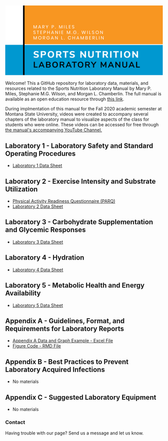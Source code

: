 ![ManualCover](https://github.com/SWi1/NUTR-Manual/blob/master/NUTR_LAB_MANUAL.PNG)

Welcome! This a GitHub repository for laboratory data, materials, and resources related to the Sports Nutrition Laboratory Manual by Mary P. Miles, Stephanie M.G. Wilson, and Morgan L. Chamberlin. The full manual is available as an open education resource through [this link](https://scholarworks.montana.edu/xmlui/handle/1/16659).

During implmentation of this manual for the Fall 2020 academic semester at Montana State University, videos were created to accompany several chapters of the laboratory manual to visualize aspects of the class for students who were online. These videos can be accessed for free through [the manual's accompanying YouTube Channel.](https://www.youtube.com/channel/UC6xwHsk9P1mrTnw2S_UO1Jw/)


## Laboratory 1 - Laboratory Safety and Standard Operating Procedures  
- [Laboratory 1 Data Sheet](https://github.com/SWi1/NUTR-Manual/blob/master/Laboratory%201/Laboratory_1_Data_Sheet.pdf)

## Laboratory 2 - Exercise Intensity and Substrate Utilization  
 - [Physical Activity Readiness Questionnaire (PARQ)](https://www.nasm.org/docs/pdf/parqplus-2020.pdf?sfvrsn=401bf1af_24)
 - [Laboratory 2 Data Sheet](https://github.com/SWi1/NUTR-Manual/blob/master/Laboratory%202/Laboratory_2_Data_Sheet.pdf)

## Laboratory 3 - Carbohydrate Supplementation and Glycemic Responses  
 - [Laboratory 3 Data Sheet](https://github.com/SWi1/NUTR-Manual/blob/master/Laboratory%203/Laboratory_3_Data_Sheet.pdf)

## Laboratory 4 - Hydration  
 - [Laboratory 4 Data Sheet](https://github.com/SWi1/NUTR-Manual/blob/master/Laboratory%204/Laboratory_4_Data_Sheet.pdf)

## Laboratory 5 - Metabolic Health and Energy Availability  
 - [Laboratory 5 Data Sheet](https://github.com/SWi1/NUTR-Manual/blob/master/Laboratory%205/Laboratory_5_Data_Sheet.pdf)
 
## Appendix A - Guidelines, Format, and Requirements for Laboratory Reports
- [Appendix A Data and Graph Example - Excel File](https://github.com/SWi1/NUTR-Manual/blob/master/Appendix%20A/Appendix%20A%20Graph%20Example.xlsx)
- [Figure Code - RMD File](https://github.com/SWi1/NUTR-Manual/blob/master/Appendix%20A/Appendix%20A%20-%20Figure%20A.3%20Code.Rmd)

## Appendix B - Best Practices to Prevent Laboratory Acquired Infections  
 - No materials

## Appendix C - Suggested Laboratory Equipment  
  - No materials

### Contact  
Having trouble with our page? Send us a message and let us know.

